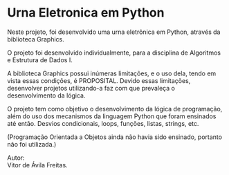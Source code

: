 # Urna Eletronica em Python
 Neste projeto, foi desenvolvido uma urna eletrônica em Python, através da biblioteca Graphics.

 O projeto foi desenvolvido individualmente, para a disciplina de Algoritmos e Estrutura de Dados I.

 A biblioteca Graphics possui inúmeras limitações, e o uso dela, tendo em vista essas condições, é PROPOSITAL. Devido essas limitações, desenvolver projetos utilizando-a faz com que prevaleça o desenvolvimento da lógica.

 O projeto tem como objetivo o desenvolvimento da lógica de programação, além do uso dos mecanismos da linguagem Python que foram ensinados até então. Desvios condicionais, loops, funções, listas, strings, etc. 
 
 (Programação Orientada a Objetos ainda não havia sido ensinado, portanto não foi utilizada.)


Autor: <br> Vitor de Ávila Freitas.
